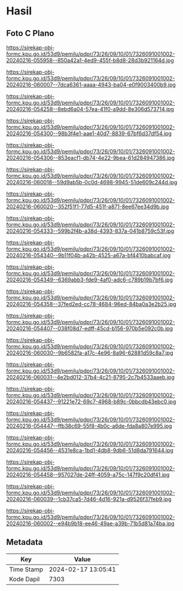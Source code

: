 # Hasil

## Foto C Plano

https://sirekap-obj-formc.kpu.go.id/53d9/pemilu/pdpr/73/26/09/10/01/7326091001002-20240216-055958--850a42a1-4ed9-455f-b8d8-28d3b921164d.jpg

https://sirekap-obj-formc.kpu.go.id/53d9/pemilu/pdpr/73/26/09/10/01/7326091001002-20240216-060007--7dca6361-aaaa-4943-ba04-e0f9003400b9.jpg

https://sirekap-obj-formc.kpu.go.id/53d9/pemilu/pdpr/73/26/09/10/01/7326091001002-20240216-054258--8ebd6a04-57ea-41f0-a9dd-8e306d573714.jpg

https://sirekap-obj-formc.kpu.go.id/53d9/pemilu/pdpr/73/26/09/10/01/7326091001002-20240216-054300--98b3f4e1-aae1-40d7-8839-67bf6d37df54.jpg

https://sirekap-obj-formc.kpu.go.id/53d9/pemilu/pdpr/73/26/09/10/01/7326091001002-20240216-054306--853eacf1-db74-4e22-9bea-61d284947386.jpg

https://sirekap-obj-formc.kpu.go.id/53d9/pemilu/pdpr/73/26/09/10/01/7326091001002-20240216-060018--59d9ab5b-0c0d-4698-9945-51de609c244d.jpg

https://sirekap-obj-formc.kpu.go.id/53d9/pemilu/pdpr/73/26/09/10/01/7326091001002-20240216-060020--352f51f1-77d5-451f-a871-8ee67ee34d9b.jpg

https://sirekap-obj-formc.kpu.go.id/53d9/pemilu/pdpr/73/26/09/10/01/7326091001002-20240216-054333--599b2f4b-a38d-4393-837a-041b8759c53f.jpg

https://sirekap-obj-formc.kpu.go.id/53d9/pemilu/pdpr/73/26/09/10/01/7326091001002-20240216-054340--9b11f04b-a42b-4525-a67a-bf4410babcaf.jpg

https://sirekap-obj-formc.kpu.go.id/53d9/pemilu/pdpr/73/26/09/10/01/7326091001002-20240216-054349--6369abb3-fde9-4af0-adc6-c789b19b7bf6.jpg

https://sirekap-obj-formc.kpu.go.id/53d9/pemilu/pdpr/73/26/09/10/01/7326091001002-20240216-054358--37fed2ed-cc78-4684-96ed-84ba0a3e2b25.jpg

https://sirekap-obj-formc.kpu.go.id/53d9/pemilu/pdpr/73/26/09/10/01/7326091001002-20240216-054407--038f08d7-edff-45cd-b156-970b5e092c0b.jpg

https://sirekap-obj-formc.kpu.go.id/53d9/pemilu/pdpr/73/26/09/10/01/7326091001002-20240216-060030--9b6582fa-a17c-4e96-8a96-62881d59c8a7.jpg

https://sirekap-obj-formc.kpu.go.id/53d9/pemilu/pdpr/73/26/09/10/01/7326091001002-20240216-060031--4e2bd012-37b4-4c21-8795-2c7b4533aaeb.jpg

https://sirekap-obj-formc.kpu.go.id/53d9/pemilu/pdpr/73/26/09/10/01/7326091001002-20240216-054437--91221e72-69c7-4968-b89c-0bbcdb43ebc0.jpg

https://sirekap-obj-formc.kpu.go.id/53d9/pemilu/pdpr/73/26/09/10/01/7326091001002-20240216-054447--ffb38c69-55f8-4b0c-a6de-fda8a807e995.jpg

https://sirekap-obj-formc.kpu.go.id/53d9/pemilu/pdpr/73/26/09/10/01/7326091001002-20240216-054456--4531e8ca-1bd1-4db8-9db6-51d8da791644.jpg

https://sirekap-obj-formc.kpu.go.id/53d9/pemilu/pdpr/73/26/09/10/01/7326091001002-20240216-054458--957027de-24ff-4059-a75c-147f9c20df41.jpg

https://sirekap-obj-formc.kpu.go.id/53d9/pemilu/pdpr/73/26/09/10/01/7326091001002-20240216-060039--1cb37ca5-7d46-4d16-921a-d9526f37feb9.jpg

https://sirekap-obj-formc.kpu.go.id/53d9/pemilu/pdpr/73/26/09/10/01/7326091001002-20240216-060002--e94b9b18-ee46-49ae-a39b-71b5d81a74ba.jpg


## Metadata

| Key        | Value               |
| ---------- | ------------------- |
| Time Stamp | 2024-02-17 13:05:41 |
| Kode Dapil | 7303                |



